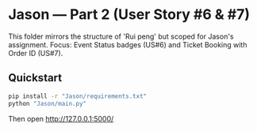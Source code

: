 # Jason — Part 2 (User Story #6 & #7)

This folder mirrors the structure of 'Rui peng' but scoped for Jason's assignment.
Focus: Event Status badges (US#6) and Ticket Booking with Order ID (US#7).

## Quickstart
```bash
pip install -r "Jason/requirements.txt"
python "Jason/main.py"
```
Then open http://127.0.0.1:5000/
